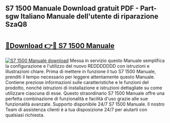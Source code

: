 ## S7 1500 Manuale Download gratuit PDF - Part-sgw Italiano Manuale dell'utente di riparazione SzaQ8

# <h2><a href="http://dfcw9r.blite.top/?on=S7+1500+Manuale">🔗Download 👉🔴 S7 1500 Manuale</a></h2>

[![S7 1500 Manuale download](https://i.imgur.com/lujVjoI.png)](http://dfcw9r.blite.top/?on=S7+1500+Manuale)
Messa in servizio questo Manuale semplifica la configurazione e l'utilizzo del nuovo REDDDDDDD con istruzioni e illustrazioni chiare. Prima di mettere in funzione il tuo S7 1500 Manuale, prenditi il tempo necessario per leggere attentamente questo Manuale. Contiene preziose informazioni sulle caratteristiche e le funzioni del prodotto, nonché istruzioni di installazione e istruzioni dettagliate su come utilizzare ciascuna di esse. Questo straordinario S7 1500 Manuale offre una perfetta combinazione di funzionalità e facilità d'uso grazie alle sue funzionalità avanzate. Supporto disponibile 24/7 S7 1500 Manuale. Il nostro Team di assistenza clienti è a tua disposizione 24/7 per aiutarti con qualsiasi richiesta.
